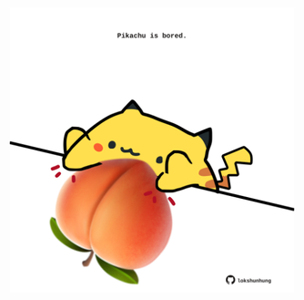 <!-- built at 01/02/2023, 05:00:54 UTC -->
<p align="center">
  <img width="500" height="500" src="./ReadmeImage.svg">
</p>
